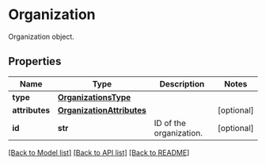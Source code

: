 # Organization

Organization object.

## Properties
Name | Type | Description | Notes
------------ | ------------- | ------------- | -------------
**type** | [**OrganizationsType**](OrganizationsType.md) |  | 
**attributes** | [**OrganizationAttributes**](OrganizationAttributes.md) |  | [optional] 
**id** | **str** | ID of the organization. | [optional] 

[[Back to Model list]](README.md#documentation-for-models) [[Back to API list]](README.md#documentation-for-api-endpoints) [[Back to README]](README.md)


